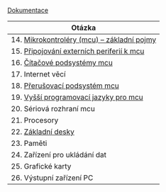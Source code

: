 <a href='http://ww1.microchip.com/downloads/en/DeviceDoc/atmel-2490-8-bit-avr-microcontroller-atmega64-l_datasheet.pdf'>Dokumentace</a>

| Otázka                                                          |
| --------------------------------------------------------------- |
| 14. [Mikrokontroléry (mcu) – základní pojmy](./MIT/MCU.md)      |
| 15. [Připojování externích periferií k mcu](./MIT/Periferie.md) |
| 16. [Čítačové podsystémy mcu](./MIT/Citace.md)                  |
| 17. Internet věcí                                               |
| 18. [Přerušovací podsystém mcu](./MIT/Preruseni.md)             |
| 19. [Vyšší programovací jazyky pro mcu](./MIT/vyssi.md)         |
| 20. Sériová rozhraní mcu                                        |
| 21. Procesory                                                   |
| 22. [Základní desky](./MIT/MB.md)                               |
| 23. Paměti                                                      |
| 24. Zařízení pro ukládání dat                                   |
| 25. Grafické karty                                              |
| 26. Výstupní zařízení PC                                        |
